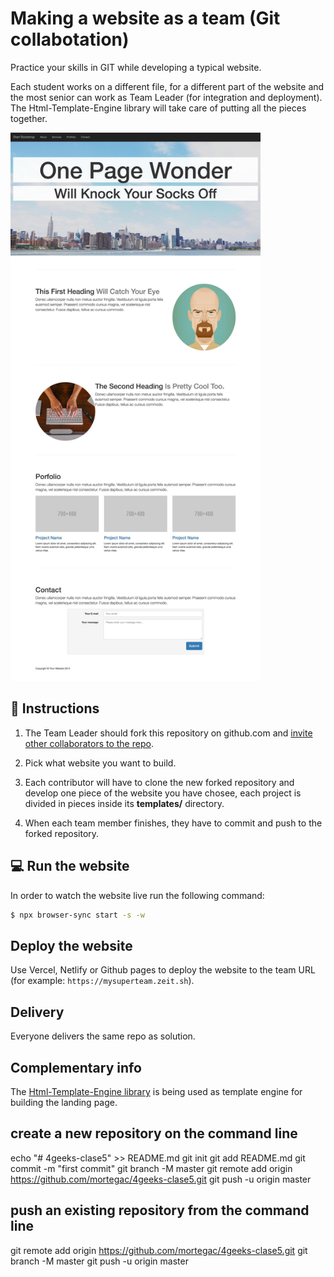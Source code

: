 # Making a website as a team (Git collabotation)



Practice your skills in GIT while developing a typical website.

Each student works on a different file, for a different part of the website and the most senior can work as Team Leader (for integration and deployment). The Html-Template-Engine library will take care of putting all the pieces together.

<img src="thumb.jpg" width="400" />


## 📝 Instructions

1. The Team Leader should fork this repository on github.com and [invite other collaborators to the repo](https://github.com/breatheco-de/exercise-git-collabration/blob/master/iOBmU5zYqA.gif).

2. Pick what website you want to build.

3. Each contributor will have to clone the new forked repository and develop one piece of the website you have chosee, each project is divided in pieces inside its **templates/** directory.

4. When each team member finishes, they have to commit and push to the forked repository.

## 💻 Run the website

In order to watch the website live run the following command:

```bash
$ npx browser-sync start -s -w
```

## Deploy the website

Use Vercel, Netlify or Github pages to deploy the website to the team URL (for example: `https://mysuperteam.zeit.sh`).

## Delivery

Everyone delivers the same repo as solution.

## Complementary info

The [Html-Template-Engine library](https://github.com/alesanchezr/html-template-engine) is being used as template engine for building the landing page.



## create a new repository on the command line
echo "# 4geeks-clase5" >> README.md
git init
git add README.md
git commit -m "first commit"
git branch -M master
git remote add origin https://github.com/mortegac/4geeks-clase5.git
git push -u origin master
                
## push an existing repository from the command line
git remote add origin https://github.com/mortegac/4geeks-clase5.git
git branch -M master
git push -u origin master

